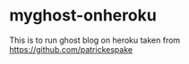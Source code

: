 myghost-onheroku
================

This is to run ghost blog on heroku taken from https://github.com/patrickespake
